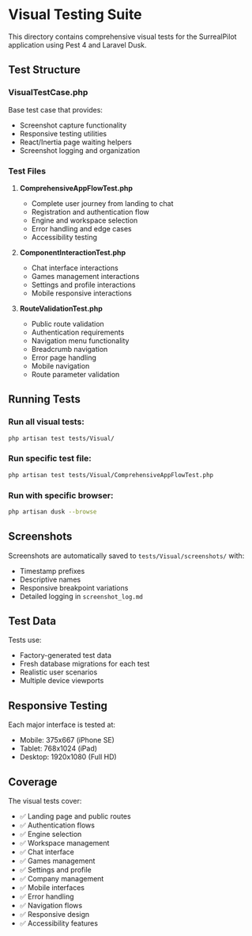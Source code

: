 # Visual Testing Suite

This directory contains comprehensive visual tests for the SurrealPilot application using Pest 4 and Laravel Dusk.

## Test Structure

### VisualTestCase.php
Base test case that provides:
- Screenshot capture functionality
- Responsive testing utilities
- React/Inertia page waiting helpers
- Screenshot logging and organization

### Test Files

1. **ComprehensiveAppFlowTest.php**
   - Complete user journey from landing to chat
   - Registration and authentication flow
   - Engine and workspace selection
   - Error handling and edge cases
   - Accessibility testing

2. **ComponentInteractionTest.php**
   - Chat interface interactions
   - Games management interactions
   - Settings and profile interactions
   - Mobile responsive interactions

3. **RouteValidationTest.php**
   - Public route validation
   - Authentication requirements
   - Navigation menu functionality
   - Breadcrumb navigation
   - Error page handling
   - Mobile navigation
   - Route parameter validation

## Running Tests

### Run all visual tests:
```bash
php artisan test tests/Visual/
```

### Run specific test file:
```bash
php artisan test tests/Visual/ComprehensiveAppFlowTest.php
```

### Run with specific browser:
```bash
php artisan dusk --browse
```

## Screenshots

Screenshots are automatically saved to `tests/Visual/screenshots/` with:
- Timestamp prefixes
- Descriptive names
- Responsive breakpoint variations
- Detailed logging in `screenshot_log.md`

## Test Data

Tests use:
- Factory-generated test data
- Fresh database migrations for each test
- Realistic user scenarios
- Multiple device viewports

## Responsive Testing

Each major interface is tested at:
- Mobile: 375x667 (iPhone SE)
- Tablet: 768x1024 (iPad)
- Desktop: 1920x1080 (Full HD)

## Coverage

The visual tests cover:
- ✅ Landing page and public routes
- ✅ Authentication flows
- ✅ Engine selection
- ✅ Workspace management
- ✅ Chat interface
- ✅ Games management
- ✅ Settings and profile
- ✅ Company management
- ✅ Mobile interfaces
- ✅ Error handling
- ✅ Navigation flows
- ✅ Responsive design
- ✅ Accessibility features